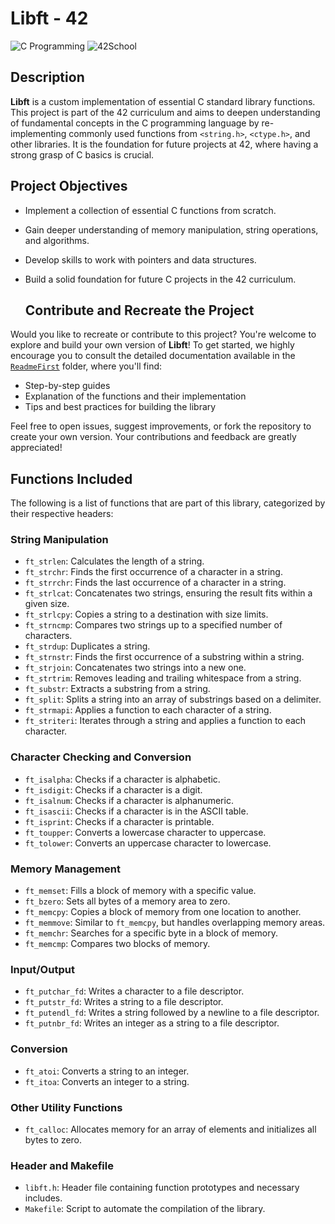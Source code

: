 # Libft - 42

![C Programming](https://img.shields.io/badge/Language-C-blue)
![42School](https://img.shields.io/badge/42School-Project-blue)

## Description

**Libft** is a custom implementation of essential C standard library functions. This project is part of the 42 curriculum and aims to deepen understanding of fundamental concepts in the C programming language by re-implementing commonly used functions from `<string.h>`, `<ctype.h>`, and other libraries. It is the foundation for future projects at 42, where having a strong grasp of C basics is crucial.

## Project Objectives

- Implement a collection of essential C functions from scratch.
- Gain deeper understanding of memory manipulation, string operations, and algorithms.
- Develop skills to work with pointers and data structures.
- Build a solid foundation for future C projects in the 42 curriculum.

  ## Contribute and Recreate the Project

Would you like to recreate or contribute to this project? You're welcome to explore and build your own version of **Libft**! To get started, we highly encourage you to consult the detailed documentation available in the [`ReadmeFirst`](ReadmeFirst/) folder, where you'll find:

- Step-by-step guides
- Explanation of the functions and their implementation
- Tips and best practices for building the library

Feel free to open issues, suggest improvements, or fork the repository to create your own version. Your contributions and feedback are greatly appreciated!

## Functions Included

The following is a list of functions that are part of this library, categorized by their respective headers:

### String Manipulation

- `ft_strlen`: Calculates the length of a string.
- `ft_strchr`: Finds the first occurrence of a character in a string.
- `ft_strrchr`: Finds the last occurrence of a character in a string.
- `ft_strlcat`: Concatenates two strings, ensuring the result fits within a given size.
- `ft_strlcpy`: Copies a string to a destination with size limits.
- `ft_strncmp`: Compares two strings up to a specified number of characters.
- `ft_strdup`: Duplicates a string.
- `ft_strnstr`: Finds the first occurrence of a substring within a string.
- `ft_strjoin`: Concatenates two strings into a new one.
- `ft_strtrim`: Removes leading and trailing whitespace from a string.
- `ft_substr`: Extracts a substring from a string.
- `ft_split`: Splits a string into an array of substrings based on a delimiter.
- `ft_strmapi`: Applies a function to each character of a string.
- `ft_striteri`: Iterates through a string and applies a function to each character.

### Character Checking and Conversion

- `ft_isalpha`: Checks if a character is alphabetic.
- `ft_isdigit`: Checks if a character is a digit.
- `ft_isalnum`: Checks if a character is alphanumeric.
- `ft_isascii`: Checks if a character is in the ASCII table.
- `ft_isprint`: Checks if a character is printable.
- `ft_toupper`: Converts a lowercase character to uppercase.
- `ft_tolower`: Converts an uppercase character to lowercase.

### Memory Management

- `ft_memset`: Fills a block of memory with a specific value.
- `ft_bzero`: Sets all bytes of a memory area to zero.
- `ft_memcpy`: Copies a block of memory from one location to another.
- `ft_memmove`: Similar to `ft_memcpy`, but handles overlapping memory areas.
- `ft_memchr`: Searches for a specific byte in a block of memory.
- `ft_memcmp`: Compares two blocks of memory.

### Input/Output

- `ft_putchar_fd`: Writes a character to a file descriptor.
- `ft_putstr_fd`: Writes a string to a file descriptor.
- `ft_putendl_fd`: Writes a string followed by a newline to a file descriptor.
- `ft_putnbr_fd`: Writes an integer as a string to a file descriptor.

### Conversion

- `ft_atoi`: Converts a string to an integer.
- `ft_itoa`: Converts an integer to a string.

### Other Utility Functions

- `ft_calloc`: Allocates memory for an array of elements and initializes all bytes to zero.

### Header and Makefile

- `libft.h`: Header file containing function prototypes and necessary includes.
- `Makefile`: Script to automate the compilation of the library.
